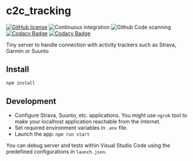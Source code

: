 # c2c_tracking

[![GitHub license](https://img.shields.io/github/license/c2corg/c2c_tracking.svg)](https://github.com/c2corg/c2c_tracking/blob/main/LICENSE) ![Continuous integration](https://github.com/c2corg/c2c_tracking/workflows/Continuous%20Integration/badge.svg?branch=main) ![Github Code scanning](https://github.com/c2corg/c2c_tracking/workflows/CodeQL/badge.svg?branch=main) [![Codacy Badge](https://app.codacy.com/project/badge/Grade/7d16c363ea1d445293e216e58e884194)](https://www.codacy.com/gh/c2corg/c2c_tracking/dashboard?utm_source=github.com&utm_medium=referral&utm_content=c2corg/c2c_tracking&utm_campaign=Badge_Grade) [![Codacy Badge](https://app.codacy.com/project/badge/Coverage/7d16c363ea1d445293e216e58e884194)](https://www.codacy.com/gh/c2corg/c2c_tracking/dashboard?utm_source=github.com&utm_medium=referral&utm_content=c2corg/c2c_tracking&utm_campaign=Badge_Coverage)

Tiny server to handle connection with activity trackers such as Strava, Garmin or Suunto

## Install

```sh
npm install
```

## Development

- Configure Strava, Suunto, etc. applications. You might use `ngrok` tool to make your localhost application reachable from the internet.
- Set required environment variables in `.env` file.
- Launch the app: `npm run start`

You can debug server and tests within Visual Studio Code using the predefined configurations in `launch.json`.
